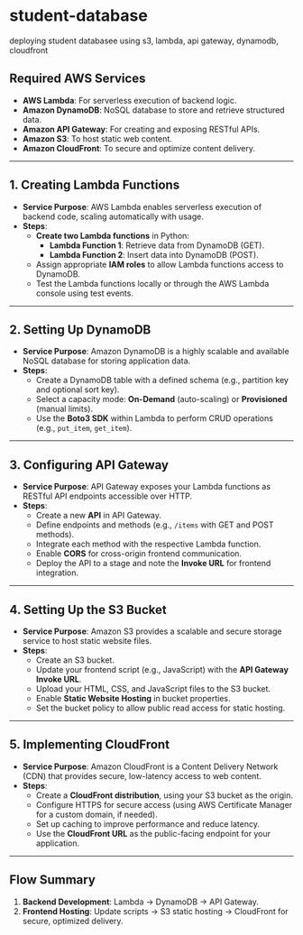 # student-database
deploying student databasee using s3, lambda, api gateway, dynamodb, cloudfront


## Required AWS Services

- **AWS Lambda**: For serverless execution of backend logic.
- **Amazon DynamoDB**: NoSQL database to store and retrieve structured data.
- **Amazon API Gateway**: For creating and exposing RESTful APIs.
- **Amazon S3**: To host static web content.
- **Amazon CloudFront**: To secure and optimize content delivery.

---

## 1. Creating Lambda Functions

- **Service Purpose**: AWS Lambda enables serverless execution of backend code, scaling automatically with usage.
- **Steps**:
  - **Create two Lambda functions** in Python:
    - **Lambda Function 1**: Retrieve data from DynamoDB (GET).
    - **Lambda Function 2**: Insert data into DynamoDB (POST).
  - Assign appropriate **IAM roles** to allow Lambda functions access to DynamoDB.
  - Test the Lambda functions locally or through the AWS Lambda console using test events.

---

## 2. Setting Up DynamoDB

- **Service Purpose**: Amazon DynamoDB is a highly scalable and available NoSQL database for storing application data.
- **Steps**:
  - Create a DynamoDB table with a defined schema (e.g., partition key and optional sort key).
  - Select a capacity mode: **On-Demand** (auto-scaling) or **Provisioned** (manual limits).
  - Use the **Boto3 SDK** within Lambda to perform CRUD operations (e.g., `put_item`, `get_item`).

---

## 3. Configuring API Gateway

- **Service Purpose**: API Gateway exposes your Lambda functions as RESTful API endpoints accessible over HTTP.
- **Steps**:
  - Create a new **API** in API Gateway.
  - Define endpoints and methods (e.g., `/items` with GET and POST methods).
  - Integrate each method with the respective Lambda function.
  - Enable **CORS** for cross-origin frontend communication.
  - Deploy the API to a stage and note the **Invoke URL** for frontend integration.

---

## 4. Setting Up the S3 Bucket

- **Service Purpose**: Amazon S3 provides a scalable and secure storage service to host static website files.
- **Steps**:
  - Create an S3 bucket.
  - Update your frontend script (e.g., JavaScript) with the **API Gateway Invoke URL**.
  - Upload your HTML, CSS, and JavaScript files to the S3 bucket.
  - Enable **Static Website Hosting** in bucket properties.
  - Set the bucket policy to allow public read access for static hosting.

---

## 5. Implementing CloudFront

- **Service Purpose**: Amazon CloudFront is a Content Delivery Network (CDN) that provides secure, low-latency access to web content.
- **Steps**:
  - Create a **CloudFront distribution**, using your S3 bucket as the origin.
  - Configure HTTPS for secure access (using AWS Certificate Manager for a custom domain, if needed).
  - Set up caching to improve performance and reduce latency.
  - Use the **CloudFront URL** as the public-facing endpoint for your application.

---

## Flow Summary

1. **Backend Development**: Lambda → DynamoDB → API Gateway.
2. **Frontend Hosting**: Update scripts → S3 static hosting → CloudFront for secure, optimized delivery.

